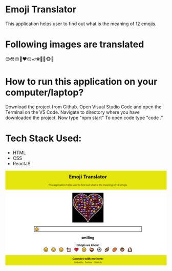 <h1>Emoji Translator</h1>
This application helps user to find out what is the meaning of 12 emojis.

<h1>Following images are translated</h1>
😊😳😔🥡❤️😑🪔⚽🏈🏉🐵🐶

<h1>How to run this application on your computer/laptop?</h1>
Download the project from Github.
Open Visual Studio Code and open the Terminal on the VS Code.
Navigate to directory where you have downloaded the project.
Now type "npm start"
To open code type "code ."

<h1>Tech Stack Used:</h1>
<ul>
    <li>HTML</li>
    <li>CSS</li>
    <li>ReactJS</li>
</ul>

<img src="public/images/EmojiTranslator.PNG"></img>